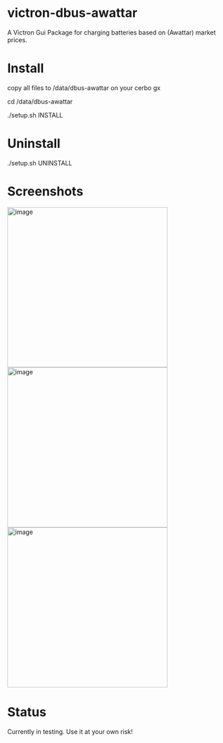 # victron-dbus-awattar

A Victron Gui Package for charging batteries based on (Awattar) market prices.

# Install
copy all files to /data/dbus-awattar on your cerbo gx

cd /data/dbus-awattar

./setup.sh INSTALL

# Uninstall
./setup.sh UNINSTALL


# Screenshots

<img width="364" alt="image" src="https://user-images.githubusercontent.com/120425754/207173463-b546b3ad-2253-4294-9c28-eb8b275e5178.png">

<img width="364" alt="image" src="https://user-images.githubusercontent.com/120425754/207173843-423782bc-03a5-43d6-b378-8a0e13106ad4.png">

<img width="364" alt="image" src="https://user-images.githubusercontent.com/120425754/207174154-c8fa69d7-b4d5-4e2b-a850-2c51d7d88f1e.png">

# Status

Currently in testing. Use it at your own risk!


